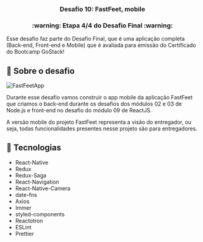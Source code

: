 <h3 align="center">
  Desafio 10: FastFeet, mobile
</h3>

<h3 align="center">
  :warning: Etapa 4/4 do Desafio Final :warning:
</h3>

<p>Esse desafio faz parte do Desafio Final, que é uma aplicação completa (Back-end, Front-end e Mobile) que é avaliada para emissão do Certificado do Bootcamp GoStack!</p>


## 🚀 Sobre o desafio

![FastFeetApp](https://user-images.githubusercontent.com/49761746/77583845-84434a00-6ec0-11ea-9303-d8847a5d9c20.gif)

Durante esse desafio vamos construir o app mobile da aplicação FastFeet que criamos o back-end durante os desafios dos módulos 02 e 03 de Node.js e front-end no desafio do módulo 09 de ReactJS.

A versão mobile do projeto FastFeet representa a visão do entregador, ou seja, todas funcionalidades presentes nesse projeto são para entregadores.
## 🚀 Tecnologias

<ul>
  <li>React-Native</li>
  <li>Redux</li>
  <li>Redux-Saga</li>
  <li>React-Navigation</li>
  <li>React-Native-Camera</>
  <li>date-fns</li>
  <li>Axios</li>
  <li>Immer</li>
  <li>styled-components</li>
  <li>Reactotron</li>
  <li>ESLint</li>
  <li>Prettier</li>
</ul>
